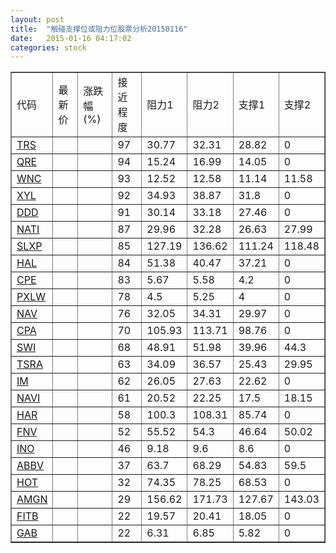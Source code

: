 ```yaml
---
layout: post
title:  "触碰支撑位或阻力位股票分析20150116"
date:   2015-01-16 04:17:02
categories: stock
---
```

<script type="text/javascript">
var stockList = []
stockList.push('gb_trs');
stockList.push('gb_qre');
stockList.push('gb_wnc');
stockList.push('gb_xyl');
stockList.push('gb_ddd');
stockList.push('gb_nati');
stockList.push('gb_slxp');
stockList.push('gb_hal');
stockList.push('gb_cpe');
stockList.push('gb_pxlw');
stockList.push('gb_nav');
stockList.push('gb_cpa');
stockList.push('gb_swi');
stockList.push('gb_tsra');
stockList.push('gb_im');
stockList.push('gb_navi');
stockList.push('gb_har');
stockList.push('gb_fnv');
stockList.push('gb_ino');
stockList.push('gb_abbv');
stockList.push('gb_hot');
stockList.push('gb_amgn');
stockList.push('gb_fitb');
stockList.push('gb_gab');
</script>
<table border="1">
 <tr>
 <td>代码</td>
 <td>最新价</td>
 <td>涨跌幅(%)</td>
 <td>接近程度</td>
 <td>阻力1</td>
 <td>阻力2</td>
 <td>支撑1</td>
 <td>支撑2</td>
</tr>
  <tr id="trs" class="red">
  <td><a href="http://stock.finance.sina.com.cn/usstock/quotes/TRS.html" target="_blank">TRS</a></td><td></td><td></td><td>97</td><td>30.77</td><td>32.31</td><td>28.82</td><td>0</td></tr>
  <tr id="qre" class="red">
  <td><a href="http://stock.finance.sina.com.cn/usstock/quotes/QRE.html" target="_blank">QRE</a></td><td></td><td></td><td>94</td><td>15.24</td><td>16.99</td><td>14.05</td><td>0</td></tr>
  <tr id="wnc" class="red">
  <td><a href="http://stock.finance.sina.com.cn/usstock/quotes/WNC.html" target="_blank">WNC</a></td><td></td><td></td><td>93</td><td>12.52</td><td>12.58</td><td>11.14</td><td>11.58</td></tr>
  <tr id="xyl" class="red">
  <td><a href="http://stock.finance.sina.com.cn/usstock/quotes/XYL.html" target="_blank">XYL</a></td><td></td><td></td><td>92</td><td>34.93</td><td>38.87</td><td>31.8</td><td>0</td></tr>
  <tr id="ddd" class="red">
  <td><a href="http://stock.finance.sina.com.cn/usstock/quotes/DDD.html" target="_blank">DDD</a></td><td></td><td></td><td>91</td><td>30.14</td><td>33.18</td><td>27.46</td><td>0</td></tr>
  <tr id="nati" class="red">
  <td><a href="http://stock.finance.sina.com.cn/usstock/quotes/NATI.html" target="_blank">NATI</a></td><td></td><td></td><td>87</td><td>29.96</td><td>32.28</td><td>26.63</td><td>27.99</td></tr>
  <tr id="slxp" class="green">
  <td><a href="http://stock.finance.sina.com.cn/usstock/quotes/SLXP.html" target="_blank">SLXP</a></td><td></td><td></td><td>85</td><td>127.19</td><td>136.62</td><td>111.24</td><td>118.48</td></tr>
  <tr id="hal" class="green">
  <td><a href="http://stock.finance.sina.com.cn/usstock/quotes/HAL.html" target="_blank">HAL</a></td><td></td><td></td><td>84</td><td>51.38</td><td>40.47</td><td>37.21</td><td>0</td></tr>
  <tr id="cpe" class="red">
  <td><a href="http://stock.finance.sina.com.cn/usstock/quotes/CPE.html" target="_blank">CPE</a></td><td></td><td></td><td>83</td><td>5.67</td><td>5.58</td><td>4.2</td><td>0</td></tr>
  <tr id="pxlw" class="red">
  <td><a href="http://stock.finance.sina.com.cn/usstock/quotes/PXLW.html" target="_blank">PXLW</a></td><td></td><td></td><td>78</td><td>4.5</td><td>5.25</td><td>4</td><td>0</td></tr>
  <tr id="nav" class="red">
  <td><a href="http://stock.finance.sina.com.cn/usstock/quotes/NAV.html" target="_blank">NAV</a></td><td></td><td></td><td>76</td><td>32.05</td><td>34.31</td><td>29.97</td><td>0</td></tr>
  <tr id="cpa" class="red">
  <td><a href="http://stock.finance.sina.com.cn/usstock/quotes/CPA.html" target="_blank">CPA</a></td><td></td><td></td><td>70</td><td>105.93</td><td>113.71</td><td>98.76</td><td>0</td></tr>
  <tr id="swi" class="red">
  <td><a href="http://stock.finance.sina.com.cn/usstock/quotes/SWI.html" target="_blank">SWI</a></td><td></td><td></td><td>68</td><td>48.91</td><td>51.98</td><td>39.96</td><td>44.3</td></tr>
  <tr id="tsra" class="red">
  <td><a href="http://stock.finance.sina.com.cn/usstock/quotes/TSRA.html" target="_blank">TSRA</a></td><td></td><td></td><td>63</td><td>34.09</td><td>36.57</td><td>25.43</td><td>29.95</td></tr>
  <tr id="im" class="red">
  <td><a href="http://stock.finance.sina.com.cn/usstock/quotes/IM.html" target="_blank">IM</a></td><td></td><td></td><td>62</td><td>26.05</td><td>27.63</td><td>22.62</td><td>0</td></tr>
  <tr id="navi" class="red">
  <td><a href="http://stock.finance.sina.com.cn/usstock/quotes/NAVI.html" target="_blank">NAVI</a></td><td></td><td></td><td>61</td><td>20.52</td><td>22.25</td><td>17.5</td><td>18.15</td></tr>
  <tr id="har" class="red">
  <td><a href="http://stock.finance.sina.com.cn/usstock/quotes/HAR.html" target="_blank">HAR</a></td><td></td><td></td><td>58</td><td>100.3</td><td>108.31</td><td>85.74</td><td>0</td></tr>
  <tr id="fnv" class="red">
  <td><a href="http://stock.finance.sina.com.cn/usstock/quotes/FNV.html" target="_blank">FNV</a></td><td></td><td></td><td>52</td><td>55.52</td><td>54.3</td><td>46.64</td><td>50.02</td></tr>
  <tr id="ino" class="red">
  <td><a href="http://stock.finance.sina.com.cn/usstock/quotes/INO.html" target="_blank">INO</a></td><td></td><td></td><td>46</td><td>9.18</td><td>9.6</td><td>8.6</td><td>0</td></tr>
  <tr id="abbv" class="red">
  <td><a href="http://stock.finance.sina.com.cn/usstock/quotes/ABBV.html" target="_blank">ABBV</a></td><td></td><td></td><td>37</td><td>63.7</td><td>68.29</td><td>54.83</td><td>59.5</td></tr>
  <tr id="hot" class="red">
  <td><a href="http://stock.finance.sina.com.cn/usstock/quotes/HOT.html" target="_blank">HOT</a></td><td></td><td></td><td>32</td><td>74.35</td><td>78.25</td><td>68.53</td><td>0</td></tr>
  <tr id="amgn" class="red">
  <td><a href="http://stock.finance.sina.com.cn/usstock/quotes/AMGN.html" target="_blank">AMGN</a></td><td></td><td></td><td>29</td><td>156.62</td><td>171.73</td><td>127.67</td><td>143.03</td></tr>
  <tr id="fitb" class="green">
  <td><a href="http://stock.finance.sina.com.cn/usstock/quotes/FITB.html" target="_blank">FITB</a></td><td></td><td></td><td>22</td><td>19.57</td><td>20.41</td><td>18.05</td><td>0</td></tr>
  <tr id="gab" class="red">
  <td><a href="http://stock.finance.sina.com.cn/usstock/quotes/GAB.html" target="_blank">GAB</a></td><td></td><td></td><td>22</td><td>6.31</td><td>6.85</td><td>5.82</td><td>0</td></tr>
</table>
